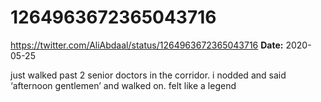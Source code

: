 # 1264963672365043716
https://twitter.com/AliAbdaal/status/1264963672365043716
**Date:** 2020-05-25

just walked past 2 senior doctors in the corridor. i nodded and said ‘afternoon gentlemen’ and walked on. felt like a legend
